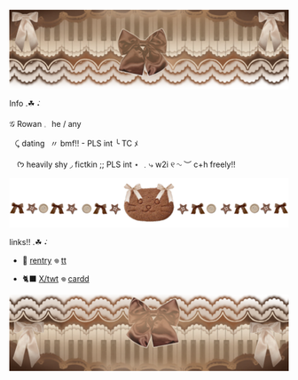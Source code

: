 ![image_alt](https://github.com/G00fstergoof/G00fstergoof/blob/main/IMG_4600.png)

Info .☘︎ ݁˖

𝒢 Rowan 𓈒⠀he / any⠀

⠀⤹ dating⠀〃 bmf!! - PLS int ╰  TC ﾒ

⠀
ᡣ𐭩 heavily shy ◞ fictkin ;; PLS int ⋆
 ﹒⤷ w2i ୧ ∿ ︶ c+h freely!!

![image_alt](https://github.com/G00fstergoof/G00fstergoof/blob/main/IMG_4603.png)

links!! .☘︎ ݁˖

 -  🥐 [rentry](https://rentry.co/princsstwo)  𖦹  [tt](https://www.tiktok.com/@goofster_goof)

- 🐈‍⬛ [X/twt](https://x.com/idiotperson671?s=21)  𖦹  [cardd](https://goofstergoofs.carrd.co/)



![image_alt](https://github.com/G00fstergoof/G00fstergoof/blob/main/IMG_4599.png)
